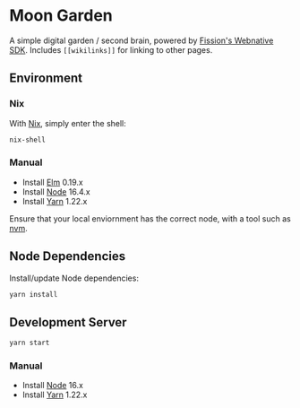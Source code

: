 # Moon Garden

A simple digital garden / second brain, powered by [Fission's Webnative SDK](https://github.com/fission-suite/webnative). Includes `[[wikilinks]]` for linking to other pages.

## Environment

### Nix

With [Nix](https://nixos.org/guides/install-nix.html), simply enter the shell:

``` sh
nix-shell
```

### Manual

* Install [Elm](https://guide.elm-lang.org/install/elm.html) 0.19.x
* Install [Node](https://nodejs.org/en/) 16.4.x
* Install [Yarn](https://yarnpkg.com/) 1.22.x

Ensure that your local enviornment has the correct node, with a tool such as [nvm](https://github.com/nvm-sh/nvm).

## Node Dependencies

Install/update Node dependencies:

``` sh
yarn install
```

## Development Server

``` sh
yarn start
```

### Manual

* Install [Node](https://nodejs.org/en/) 16.x
* Install [Yarn](https://yarnpkg.com/) 1.22.x
